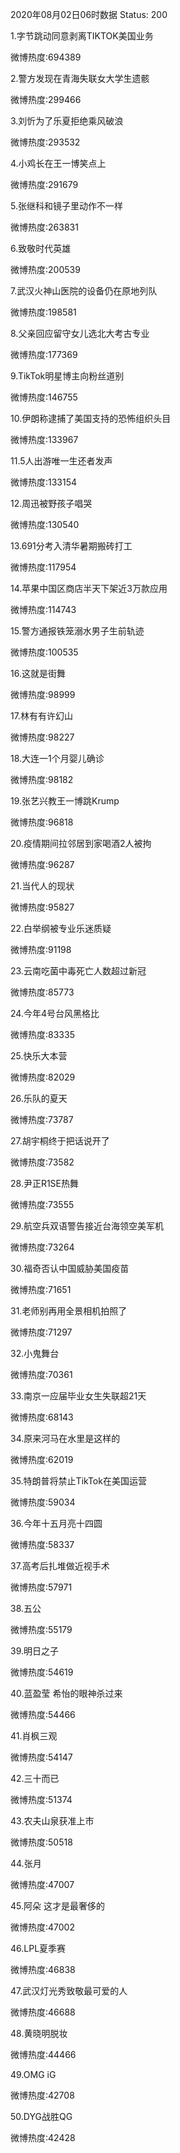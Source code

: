 2020年08月02日06时数据
Status: 200

1.字节跳动同意剥离TIKTOK美国业务

微博热度:694389

2.警方发现在青海失联女大学生遗骸

微博热度:299466

3.刘忻为了乐夏拒绝乘风破浪

微博热度:293532

4.小鸡长在王一博笑点上

微博热度:291679

5.张继科和镜子里动作不一样

微博热度:263831

6.致敬时代英雄

微博热度:200539

7.武汉火神山医院的设备仍在原地列队

微博热度:198581

8.父亲回应留守女儿选北大考古专业

微博热度:177369

9.TikTok明星博主向粉丝道别

微博热度:146755

10.伊朗称逮捕了美国支持的恐怖组织头目

微博热度:133967

11.5人出游唯一生还者发声

微博热度:133154

12.周迅被野孩子唱哭

微博热度:130540

13.691分考入清华暑期搬砖打工

微博热度:117954

14.苹果中国区商店半天下架近3万款应用

微博热度:114743

15.警方通报铁笼溺水男子生前轨迹

微博热度:100535

16.这就是街舞

微博热度:98999

17.林有有许幻山

微博热度:98227

18.大连一1个月婴儿确诊

微博热度:98182

19.张艺兴教王一博跳Krump

微博热度:96818

20.疫情期间拉邻居到家喝酒2人被拘

微博热度:96287

21.当代人的现状

微博热度:95827

22.白举纲被专业乐迷质疑

微博热度:91198

23.云南吃菌中毒死亡人数超过新冠

微博热度:85773

24.今年4号台风黑格比

微博热度:83335

25.快乐大本营

微博热度:82029

26.乐队的夏天

微博热度:73787

27.胡宇桐终于把话说开了

微博热度:73582

28.尹正R1SE热舞

微博热度:73555

29.航空兵双语警告接近台海领空美军机

微博热度:73264

30.福奇否认中国威胁美国疫苗

微博热度:71651

31.老师别再用全景相机拍照了

微博热度:71297

32.小鬼舞台

微博热度:70361

33.南京一应届毕业女生失联超21天

微博热度:68143

34.原来河马在水里是这样的

微博热度:62019

35.特朗普将禁止TikTok在美国运营

微博热度:59034

36.今年十五月亮十四圆

微博热度:58337

37.高考后扎堆做近视手术

微博热度:57971

38.五公

微博热度:55179

39.明日之子

微博热度:54619

40.蓝盈莹 希怡的眼神杀过来

微博热度:54466

41.肖枫三观

微博热度:54147

42.三十而已

微博热度:51374

43.农夫山泉获准上市

微博热度:50518

44.张月

微博热度:47007

45.阿朵 这才是最奢侈的

微博热度:47002

46.LPL夏季赛

微博热度:46838

47.武汉灯光秀致敬最可爱的人

微博热度:46688

48.黄晓明脱妆

微博热度:44466

49.OMG iG

微博热度:42708

50.DYG战胜QG

微博热度:42428

